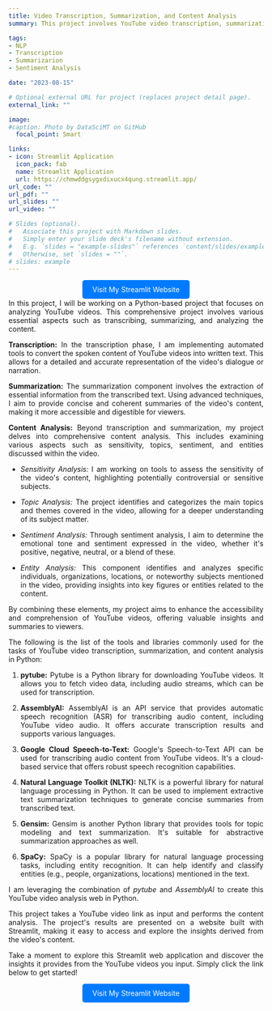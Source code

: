 ```yaml
---
title: Video Transcription, Summarization, and Content Analysis
summary: This project involves YouTube video transcription, summarization, and content analysis which empower users to extract valuable insights, save time, and enhance their understanding of video content. These tools are invaluable for content creators, researchers, and anyone looking to navigate the rich and diverse world of YouTube videos with ease and efficiency.

tags:
- NLP
- Transcription
- Summarizarion
- Sentiment Analysis

date: "2023-08-15"

# Optional external URL for project (replaces project detail page).
external_link: ""

image:
#caption: Photo by DataSciMT on GitHub
  focal_point: Smart

links:
- icon: Streamlit Application
  icon_pack: fab
  name: Streamlit Application
  url: https://chmwddgsygxdixucx4qung.streamlit.app/
url_code: ""
url_pdf: ""
url_slides: ""
url_video: ""

# Slides (optional).
#   Associate this project with Markdown slides.
#   Simply enter your slide deck's filename without extension.
#   E.g. `slides = "example-slides"` references `content/slides/example-slides.md`.
#   Otherwise, set `slides = ""`.
# slides: example
---
```

<style>
body {
text-align: justify}
</style>

<div style="text-align: center;">
    <a href="https://chmwddgsygxdixucx4qung.streamlit.app/" target="_blank" style="display: inline-block; background-color: #007BFF; color: white; padding: 10px 20px; text-decoration: none; border-radius: 5px;">Visit My Streamlit Website</a>
</div>
In this project, I will be working on a Python-based project that focuses on analyzing YouTube videos. This comprehensive project involves various essential aspects such as transcribing, summarizing, and analyzing the content.

**Transcription:** In the transcription phase, I am implementing automated tools to convert the spoken content of YouTube videos into written text. This allows for a detailed and accurate representation of the video's dialogue or narration.

**Summarization:** The summarization component involves the extraction of essential information from the transcribed text. Using advanced techniques, I aim to provide concise and coherent summaries of the video's content, making it more accessible and digestible for viewers.

**Content Analysis:** Beyond transcription and summarization, my project delves into comprehensive content analysis. This includes examining various aspects such as sensitivity, topics, sentiment, and entities discussed within the video.

   - *Sensitivity Analysis:* I am working on tools to assess the sensitivity of the video's content, highlighting potentially controversial or sensitive subjects.
   
   - *Topic Analysis:* The project identifies and categorizes the main topics and themes covered in the video, allowing for a deeper understanding of its subject matter.
   
   - *Sentiment Analysis:* Through sentiment analysis, I aim to determine the emotional tone and sentiment expressed in the video, whether it's positive, negative, neutral, or a blend of these.
   
   - *Entity Analysis:* This component identifies and analyzes specific individuals, organizations, locations, or noteworthy subjects mentioned in the video, providing insights into key figures or entities related to the content.

By combining these elements, my project aims to enhance the accessibility and comprehension of YouTube videos, offering valuable insights and summaries to viewers.

 The following is the list of the tools and libraries commonly used for the tasks of YouTube video transcription, summarization, and content analysis in Python:

1. **pytube:** Pytube is a Python library for downloading YouTube videos. It allows you to fetch video data, including audio streams, which can be used for transcription.

2. **AssemblyAI:** AssemblyAI is an API service that provides automatic speech recognition (ASR) for transcribing audio content, including YouTube video audio. It offers accurate transcription results and supports various languages.

3. **Google Cloud Speech-to-Text:** Google's Speech-to-Text API can be used for transcribing audio content from YouTube videos. It's a cloud-based service that offers robust speech recognition capabilities.

4. **Natural Language Toolkit (NLTK):** NLTK is a powerful library for natural language processing in Python. It can be used to implement extractive text summarization techniques to generate concise summaries from transcribed text.

5. **Gensim:** Gensim is another Python library that provides tools for topic modeling and text summarization. It's suitable for abstractive summarization approaches as well.

6.  **SpaCy:** SpaCy is a popular library for natural language processing tasks, including entity recognition. It can help identify and classify entities (e.g., people, organizations, locations) mentioned in the text.


I am leveraging the combination of *pytube* and *AssemblyAI* to create this YouTube video analysis web in Python. 

This project takes a YouTube video link as input and performs the content analysis. The project's results are presented on a website built with Streamlit, making it easy to access and explore the insights derived from the video's content. 

Take a moment to explore this Streamlit web application and discover the insights it provides from the YouTube videos you input. Simply click the link below to get started!




<div style="text-align: center;">
    <a href="https://chmwddgsygxdixucx4qung.streamlit.app/" target="_blank" style="display: inline-block; background-color: #007BFF; color: white; padding: 10px 20px; text-decoration: none; border-radius: 5px;">Visit My Streamlit Website</a>
</div>

